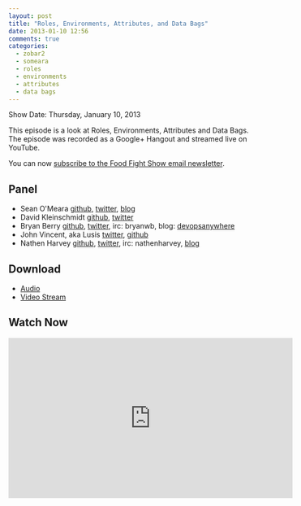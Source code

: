 ```yaml
---
layout: post
title: "Roles, Environments, Attributes, and Data Bags"
date: 2013-01-10 12:56
comments: true
categories: 
  - zobar2
  - someara
  - roles
  - environments
  - attributes
  - data bags
---
```

Show Date:  Thursday, January 10, 2013

This episode is a look at Roles, Environments, Attributes and Data Bags.  
The episode was recorded as a Google+ Hangout and streamed live on YouTube.

You can now [subscribe to the Food Fight Show email newsletter](http://bit.ly/ffsmail).

Panel<a name="panel"></a>
-----

* Sean O'Meara  [github](https://github.com/someara), [twitter](https://twitter.com/someara), [blog](http://blog.afistfulofservers.net/)
* David Kleinschmidt [github](https://github.com/zobar), [twitter](https://twitter.com/zobar2)
* Bryan Berry [github](http://github.com/bryanwb), [twitter](http://twitter.com/bryanwb), irc: bryanwb, blog: [devopsanywhere](http://devopsanywhere.blogspot.com)
* John Vincent, aka Lusis [twitter](https://twitter.com/#!/lusis), [github](https://github.com/lusis)
* Nathen Harvey [github](http://github.com/nathenharvey), [twitter](http://twitter.com/nathenharvey), irc: nathenharvey, [blog](http://nathenharvey.com)

Download
--------

* [Audio](http://traffic.libsyn.com/foodfight/Food-Fight-Show-36-Roles-Environs-Etc.mp3)
* [Video Stream](http://www.youtube.com/watch?v=Z2NssEeVHlI)

Watch Now<a name="video"></a>
---------
<iframe width="560" height="315" src="http://www.youtube.com/embed/Z2NssEeVHlI" frameborder="0" allowfullscreen></iframe>

